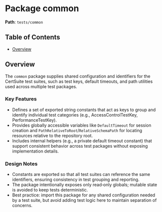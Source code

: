 # Package common

**Path**: `tests/common`

## Table of Contents

- [Overview](#overview)

## Overview

The `common` package supplies shared configuration and identifiers for the CertSuite test suites, such as test keys, default timeouts, and path utilities used across multiple test packages.

### Key Features

- Defines a set of exported string constants that act as keys to group and identify individual test categories (e.g., AccessControlTestKey, PerformanceTestKey).
- Provides globally accessible variables like `DefaultTimeout` for session creation and `PathRelativeToRoot`/`RelativeSchemaPath` for locating resources relative to the repository root.
- Includes internal helpers (e.g., a private default timeout constant) that support consistent behavior across test packages without exposing implementation details.

### Design Notes

- Constants are exported so that all test suites can reference the same identifiers, ensuring consistency in test grouping and reporting.
- The package intentionally exposes only read‑only globals; mutable state is avoided to keep tests deterministic.
- Best practice: import this package for any shared configuration needed by a test suite, but avoid adding test logic here to maintain separation of concerns.
